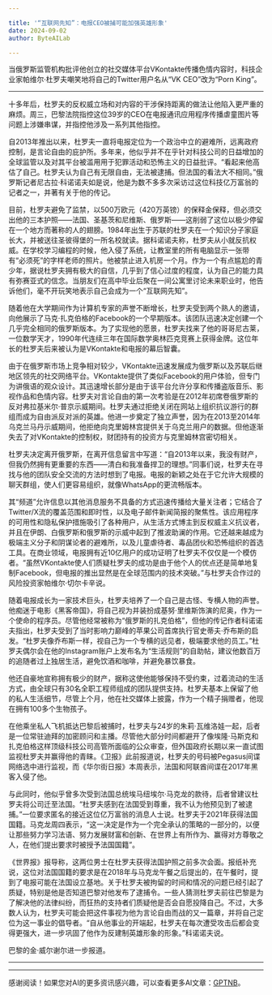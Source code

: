 ```yaml
---

title: '“互联网先知”：电报CEO被捕可能加强英雄形象'
date: 2024-09-02
author: ByteAILab

---
```


当俄罗斯监管机构批评他创立的社交媒体平台VKontakte传播色情内容时，科技企业家帕维尔·杜罗夫嘲笑地将自己的Twitter用户名从“VK CEO”改为“Porn King”。

---
十多年后，杜罗夫的反权威立场和对内容的干涉保持距离的做法让他陷入更严重的麻烦。周三，巴黎法院指控这位39岁的CEO在电报通讯应用程序传播虐童图片等问题上涉嫌串谋，并指控他涉及一系列其他指控。

自2013年推出以来，杜罗夫一直将电报定位为一个政治中立的避难所，远离政府控制，是言论自由的庇护所。多年来，他似乎并不在乎针对科技公司的日益增加的全球监管以及对其平台被滥用用于犯罪活动和恐怖主义的日益批评。“看起来他高估了自己。杜罗夫认为自己有无限自由，无法被逮捕。但法国的看法大不相同。”俄罗斯记者尼古拉·科诺诺夫如是说，他是为数不多多次采访过这位科技亿万富翁的记者之一，并著有关于他的传记。

目前，杜罗夫避免了监禁，以500万欧元（420万英镑）的保释金保释，但必须交出他的三本护照——法国、圣基茨和尼维斯、俄罗斯——这削弱了这位以极少停留在一个地方而著称的人的翅膀。1984年出生于苏联的杜罗夫在一个知识分子家庭长大，并被送往圣彼得堡的一所名校就读。据科诺诺夫称，杜罗夫从小就反抗权威。在学校学习编程的时候，他入侵了系统，让教室里的所有电脑显示一张带有“必须死”的字样老师的照片。他被禁止进入机房一个月。作为一个有点尴尬的青少年，据说杜罗夫拥有极大的自信，几乎到了信心过度的程度，认为自己的能力具有弥赛亚式的信念。当朋友们在高中毕业后聚在一间公寓里讨论未来职业时，他告诉他们，毫不开玩笑地表示自己会成为一个“互联网先知”。

随着他在大学期间作为计算机专家的声誉不断增长，杜罗夫受到两个熟人的邀请，向他展示了马克·扎克伯格的Facebook的一个早期版本。该团队迅速决定创建一个几乎完全相同的俄罗斯版本。为了实现他的愿景，杜罗夫找来了他的哥哥尼古莱，一位数学天才，1990年代连续三年在国际数学奥林匹克竞赛上获得金牌。这位年长的杜罗夫后来被认为是VKontakte和电报的幕后智囊。

由于在俄罗斯市场上竞争相对较少，VKontakte迅速发展成为俄罗斯以及苏联后继地区领先的社交网络平台。VKontakte提供了类似Facebook的用户体验，但专门为讲俄语的观众设计。其迅速增长部分是由于该平台允许分享和传播盗版音乐、影视作品和色情内容。杜罗夫对言论自由的第一次考验是在2012年初席卷俄罗斯的反对弗拉基米尔·普京示威期间。杜罗夫通过拒绝关闭在网站上组织抗议游行的群组而成为自由派反对派的英雄。他进一步奠定了独立声誉，因为在2013至2014年乌克兰马丹示威期间，他拒绝向克里姆林宫提供关于乌克兰用户的数据。但他逐渐失去了对VKontakte的控制权，财团持有的投资方与克里姆林宫密切相关。

杜罗夫决定离开俄罗斯，在离开信息留言中写道：“自2013年以来，我没有财产，但我仍然拥有更重要的东西——清白和我准备捍卫的理想。”同事们说，杜罗夫在寻找与他的团队安全交流的方法时想到了电报。电报的新颖之处在于它允许大规模的聊天群组，使人们更容易组织，就像WhatsApp的更流畅版本。

其“频道”允许信息以其他消息服务不具备的方式迅速传播给大量关注者；它结合了Twitter/X流的覆盖范围和即时性，以及电子邮件新闻简报的聚焦性。该应用程序的可用性和隐私保护措施吸引了各种用户，从生活方式博主到反权威主义抗议者，并且在伊朗、白俄罗斯和俄罗斯的示威中起到了推波助澜的作用。它还越来越成为极端主义分子和阴谋论者的避难所，以及儿童虐待者、毒品团伙和恐怖组织的首选工具。在商业领域，电报拥有近10亿用户的成功证明了杜罗夫不仅仅是一个模仿者。“虽然VKontakte使人们质疑杜罗夫的成功是由于他个人的优点还是简单地复制Facebook，但电报的推出显然是在全球范围内的技术突破。”与杜罗夫合作过的风险投资家帕维尔·切尔卡辛说。

随着电报成长为一家技术巨头，杜罗夫培养了一个自己是古怪、专横人物的声誉。他痴迷于电影《黑客帝国》，将自己视为并装扮成基努·里维斯饰演的尼奥，作为一个使命的程序员。尽管他经常被称为“俄罗斯的扎克伯格”，但他的传记作者科诺诺夫指出，杜罗夫受到了当时影响力巅峰的苹果公司首席执行官史蒂夫·乔布斯的启发。“杜罗夫像乔布斯一样，视自己为一个专横的远见者，极端要求他的员工。”杜罗夫偶尔会在他的Instagram账户上发布名为“生活规则”的自助帖，建议他数百万的追随者过上独居生活，避免饮酒和咖啡，并避免暴饮暴食。

他还自豪地宣称拥有极少的财产，据称这使他能够保持不受约束，过着流动的生活方式，由全球只有30名全职工程师组成的团队提供支持。杜罗夫基本上保留了他的私人生活细节，尽管上个月，他在社交媒体上披露，作为一个精子捐赠者，他现在拥有100多个生物孩子。

在他乘坐私人飞机抵达巴黎后被捕时，杜罗夫与24岁的朱莉·瓦维洛娃一起，后者是一位常驻迪拜的加密顾问和主播。尽管他大部分时间都避开了像埃隆·马斯克和扎克伯格这样顶级科技公司高管所面临的公众审查，但外国政府长期以来一直试图监视杜罗夫并赢得他的青睐。《卫报》此前报道说，杜罗夫的号码被Pegasus间谍网络选中进行监视，而《华尔街日报》本周表示，法国和阿联酋间谍在2017年黑客入侵了他。

与此同时，他似乎曾多次受到法国总统埃马纽埃尔·马克龙的款待，后者曾建议杜罗夫将公司迁至法国。“杜罗夫感到在法国受到尊重，我不认为他预见到了被逮捕。”一位要求匿名的接近这位亿万富翁的消息人士说。杜罗夫于2021年获得法国国籍。马克龙周四表示，“这一决定是作为一个完全承认的策略的一部分的，以便让那些努力学习法语、努力发展财富和创新、在世界上有所作为、赢得对方尊敬之人，在他们提出要求时被授予法国国籍”。

《世界报》报导称，这两位男士在杜罗夫获得法国护照之前多次会面。报纸补充说，这位对法国国籍的要求是在2018年与马克龙午餐之后提出的，在午餐时，提到了电报可能在法国设立基地。关于杜罗夫被拘留的时间和情况的问题已经引起了质疑，特别是他是否知道巴黎对他发布了逮捕令。一些人猜测杜罗夫前往巴黎是为了解决他的法律纠纷，而狂热的支持者们质疑他是否会自愿投降自己。不过，大多数人认为，杜罗夫可能会把这件事视为他为言论自由而战的又一篇章，并将自己定位为这一事业的倡导者。“自从他事业的开端起，杜罗夫在每次遭受攻击后都会变得更强大，进一步巩固了他作为反建制英雄形象的形象。”科诺诺夫说。

巴黎的金·威尔谢尔进一步报道。

---
---
感谢阅读！如果您对AI的更多资讯感兴趣，可以查看更多AI文章：[GPTNB](https://gptnb.com)。